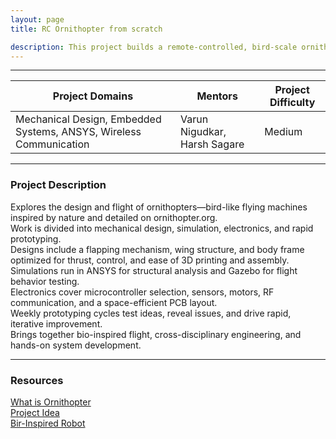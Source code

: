 ```yaml
---
layout: page
title: RC Ornithopter from scratch

description: This project builds a remote-controlled, bird-scale ornithopter from scratch, blending bio-inspired design with precision engineering.
---
```


---

| Project Domains                                                    | Mentors                                   | Project Difficulty |
|--------------------------------------------------------------------|-------------------------------------------|--------------------|
| Mechanical Design, Embedded Systems, ANSYS, Wireless Communication | Varun Nigudkar, Harsh Sagare              | Medium             |

---

### Project Description


Explores the design and flight of ornithopters—bird-like flying machines inspired by nature and detailed on ornithopter.org.<br>
Work is divided into mechanical design, simulation, electronics, and rapid prototyping.<br>
Designs include a flapping mechanism, wing structure, and body frame optimized for thrust, control, and ease of 3D printing and assembly.<br>
Simulations run in ANSYS for structural analysis and Gazebo for flight behavior testing.<br>
Electronics cover microcontroller selection, sensors, motors, RF communication, and a space-efficient PCB layout.<br>
Weekly prototyping cycles test ideas, reveal issues, and drive rapid, iterative improvement.<br>
Brings together bio-inspired flight, cross-disciplinary engineering, and hands-on system development.

---

### Resources

[What is Ornithopter](https://www.youtube.com/watch?v=8o5H1Wo9o3w)<br>
[Project Idea](http://ornithopter.org)<br>
[Bir-Inspired Robot](https://youtu.be/ewYISBNg-6k?si=YqFaakEtvmGTojLm)<br>
